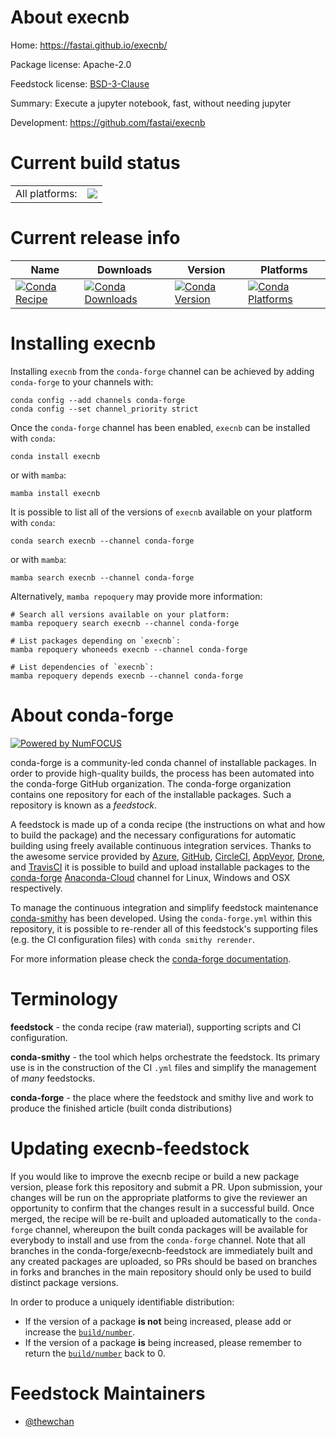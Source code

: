About execnb
============

Home: https://fastai.github.io/execnb/

Package license: Apache-2.0

Feedstock license: [BSD-3-Clause](https://github.com/conda-forge/execnb-feedstock/blob/main/LICENSE.txt)

Summary: Execute a jupyter notebook, fast, without needing jupyter

Development: https://github.com/fastai/execnb

Current build status
====================


<table><tr><td>All platforms:</td>
    <td>
      <a href="https://dev.azure.com/conda-forge/feedstock-builds/_build/latest?definitionId=17278&branchName=main">
        <img src="https://dev.azure.com/conda-forge/feedstock-builds/_apis/build/status/execnb-feedstock?branchName=main">
      </a>
    </td>
  </tr>
</table>

Current release info
====================

| Name | Downloads | Version | Platforms |
| --- | --- | --- | --- |
| [![Conda Recipe](https://img.shields.io/badge/recipe-execnb-green.svg)](https://anaconda.org/conda-forge/execnb) | [![Conda Downloads](https://img.shields.io/conda/dn/conda-forge/execnb.svg)](https://anaconda.org/conda-forge/execnb) | [![Conda Version](https://img.shields.io/conda/vn/conda-forge/execnb.svg)](https://anaconda.org/conda-forge/execnb) | [![Conda Platforms](https://img.shields.io/conda/pn/conda-forge/execnb.svg)](https://anaconda.org/conda-forge/execnb) |

Installing execnb
=================

Installing `execnb` from the `conda-forge` channel can be achieved by adding `conda-forge` to your channels with:

```
conda config --add channels conda-forge
conda config --set channel_priority strict
```

Once the `conda-forge` channel has been enabled, `execnb` can be installed with `conda`:

```
conda install execnb
```

or with `mamba`:

```
mamba install execnb
```

It is possible to list all of the versions of `execnb` available on your platform with `conda`:

```
conda search execnb --channel conda-forge
```

or with `mamba`:

```
mamba search execnb --channel conda-forge
```

Alternatively, `mamba repoquery` may provide more information:

```
# Search all versions available on your platform:
mamba repoquery search execnb --channel conda-forge

# List packages depending on `execnb`:
mamba repoquery whoneeds execnb --channel conda-forge

# List dependencies of `execnb`:
mamba repoquery depends execnb --channel conda-forge
```


About conda-forge
=================

[![Powered by
NumFOCUS](https://img.shields.io/badge/powered%20by-NumFOCUS-orange.svg?style=flat&colorA=E1523D&colorB=007D8A)](https://numfocus.org)

conda-forge is a community-led conda channel of installable packages.
In order to provide high-quality builds, the process has been automated into the
conda-forge GitHub organization. The conda-forge organization contains one repository
for each of the installable packages. Such a repository is known as a *feedstock*.

A feedstock is made up of a conda recipe (the instructions on what and how to build
the package) and the necessary configurations for automatic building using freely
available continuous integration services. Thanks to the awesome service provided by
[Azure](https://azure.microsoft.com/en-us/services/devops/), [GitHub](https://github.com/),
[CircleCI](https://circleci.com/), [AppVeyor](https://www.appveyor.com/),
[Drone](https://cloud.drone.io/welcome), and [TravisCI](https://travis-ci.com/)
it is possible to build and upload installable packages to the
[conda-forge](https://anaconda.org/conda-forge) [Anaconda-Cloud](https://anaconda.org/)
channel for Linux, Windows and OSX respectively.

To manage the continuous integration and simplify feedstock maintenance
[conda-smithy](https://github.com/conda-forge/conda-smithy) has been developed.
Using the ``conda-forge.yml`` within this repository, it is possible to re-render all of
this feedstock's supporting files (e.g. the CI configuration files) with ``conda smithy rerender``.

For more information please check the [conda-forge documentation](https://conda-forge.org/docs/).

Terminology
===========

**feedstock** - the conda recipe (raw material), supporting scripts and CI configuration.

**conda-smithy** - the tool which helps orchestrate the feedstock.
                   Its primary use is in the construction of the CI ``.yml`` files
                   and simplify the management of *many* feedstocks.

**conda-forge** - the place where the feedstock and smithy live and work to
                  produce the finished article (built conda distributions)


Updating execnb-feedstock
=========================

If you would like to improve the execnb recipe or build a new
package version, please fork this repository and submit a PR. Upon submission,
your changes will be run on the appropriate platforms to give the reviewer an
opportunity to confirm that the changes result in a successful build. Once
merged, the recipe will be re-built and uploaded automatically to the
`conda-forge` channel, whereupon the built conda packages will be available for
everybody to install and use from the `conda-forge` channel.
Note that all branches in the conda-forge/execnb-feedstock are
immediately built and any created packages are uploaded, so PRs should be based
on branches in forks and branches in the main repository should only be used to
build distinct package versions.

In order to produce a uniquely identifiable distribution:
 * If the version of a package **is not** being increased, please add or increase
   the [``build/number``](https://docs.conda.io/projects/conda-build/en/latest/resources/define-metadata.html#build-number-and-string).
 * If the version of a package **is** being increased, please remember to return
   the [``build/number``](https://docs.conda.io/projects/conda-build/en/latest/resources/define-metadata.html#build-number-and-string)
   back to 0.

Feedstock Maintainers
=====================

* [@thewchan](https://github.com/thewchan/)

